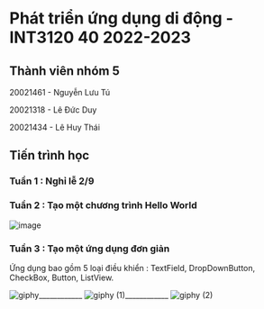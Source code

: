 # Phát triển ứng dụng di động - INT3120 40 2022-2023

## Thành viên nhóm 5

20021461 - Nguyễn Lưu Tú

20021318 - Lê Đức Duy

20021434 - Lê Huy Thái

## Tiến trình học

### Tuần 1 : Nghỉ lễ 2/9

### Tuần 2 : Tạo một chương trình Hello World

![image](https://user-images.githubusercontent.com/80797703/190573293-788bbbf1-a283-47fa-888b-97d9efc478fa.png)

### Tuần 3 : Tạo một ứng dụng đơn giản

Ứng dụng bao gồm 5 loại điều khiển : TextField, DropDownButton, CheckBox, Button, ListView.

![giphy](https://user-images.githubusercontent.com/80797703/191796206-f8a35a13-caa8-4fbc-bc93-19b6f21cf32e.gif)____________
![giphy (1)](https://user-images.githubusercontent.com/80797703/191796240-f865aa0d-f4e9-488e-bf76-a959c3b3089c.gif)____________
![giphy (2)](https://user-images.githubusercontent.com/80797703/191796251-a807f420-883c-4166-82ba-d6d6296dbe4e.gif)



